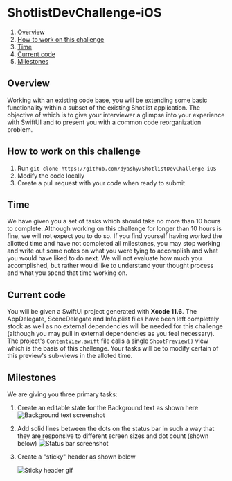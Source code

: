 # ShotlistDevChallenge-iOS

1. [Overview](#overview)
2. [How to work on this challenge](#how-to-work-on-this-challenge)
3. [Time](#time)
4. [Current code](#current-code)
5. [Milestones](#milestones)

## Overview

Working with an existing code base, you will be extending some basic functionality within a subset of the existing Shotlist application. The objective of which is to give your interviewer a glimpse into your experience with SwiftUI and to present you with a common code reorganization problem.

## How to work on this challenge

1. Run `git clone https://github.com/dyashy/ShotlistDevChallenge-iOS`
2. Modify the code locally
3. Create a pull request with your code when ready to submit

## Time

We have given you a set of tasks which should take no more than 10 hours to complete. Although working on this challenge for longer than 10 hours is fine, we will not expect you to do so. If you find yourself having worked the allotted time and have not completed all milestones, you may stop working and write out some notes on what you were tying to accomplish and what you would have liked to do next. We will not evaluate how much you accomplished, but rather would like to understand your thought process and what you spend that time working on.

## Current code

You will be given a SwiftUI project generated with **Xcode 11.6**. The AppDelegate, SceneDelegate and Info.plist files have been left completely stock as well as no external dependencies will be needed for this challenge (although you may pull in external dependencies as you feel necessary). The project's `ContentView.swift` file calls a single `ShootPreview()` view which is the basis of this challenge. Your tasks will be to modify certain of this preview's sub-views in the alloted time.

## Milestones

We are giving you three primary tasks:
1. Create an editable state for the Background text as shown here
   ![Background text screenshot](https://i.imgur.com/uIk7lu7.png)
2. Add solid lines between the dots on the status bar in such a way that they are responsive to different screen sizes and dot count (shown below)
   ![Status bar screenshot](https://i.imgur.com/nPVxTM7.png)
3. Create a "sticky" header as shown below

   ![Sticky header gif](https://media2.giphy.com/media/kkqMugVHli7vSo4En2/giphy.gif)
